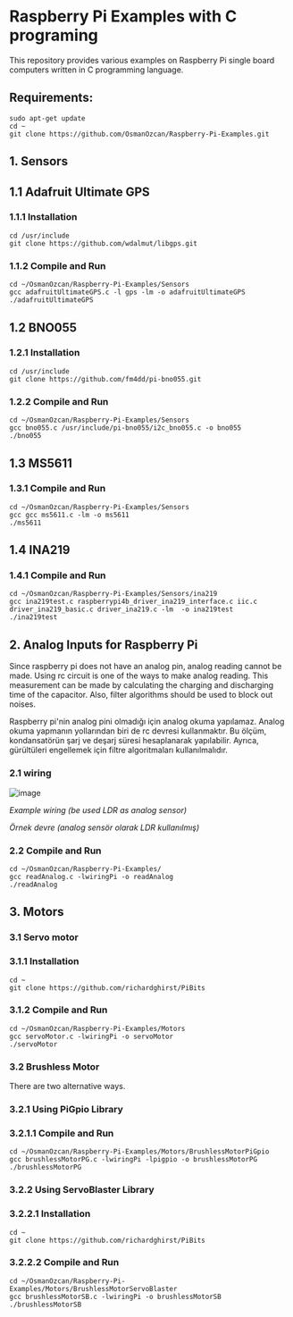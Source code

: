 # Raspberry Pi Examples with C programing
This repository provides various examples on Raspberry Pi single board computers written in C programming language.


## Requirements:
```
sudo apt-get update
cd ~
git clone https://github.com/OsmanOzcan/Raspberry-Pi-Examples.git
```


## 1. Sensors
## 1.1 Adafruit Ultimate GPS
### 1.1.1 Installation
```
cd /usr/include
git clone https://github.com/wdalmut/libgps.git
```
### 1.1.2 Compile and Run
```
cd ~/OsmanOzcan/Raspberry-Pi-Examples/Sensors
gcc adafruitUltimateGPS.c -l gps -lm -o adafruitUltimateGPS
./adafruitUltimateGPS
```

## 1.2 BNO055
### 1.2.1 Installation
```
cd /usr/include
git clone https://github.com/fm4dd/pi-bno055.git
```
### 1.2.2 Compile and Run
```
cd ~/OsmanOzcan/Raspberry-Pi-Examples/Sensors
gcc bno055.c /usr/include/pi-bno055/i2c_bno055.c -o bno055
./bno055
```

## 1.3 MS5611
### 1.3.1 Compile and Run
```
cd ~/OsmanOzcan/Raspberry-Pi-Examples/Sensors
gcc gcc ms5611.c -lm -o ms5611
./ms5611
```

## 1.4 INA219
### 1.4.1 Compile and Run
```
cd ~/OsmanOzcan/Raspberry-Pi-Examples/Sensors/ina219
gcc ina219test.c raspberrypi4b_driver_ina219_interface.c iic.c driver_ina219_basic.c driver_ina219.c -lm  -o ina219test
./ina219test
```


## 2. Analog Inputs for Raspberry Pi
   Since raspberry pi does not have an analog pin, analog reading cannot be made. Using rc circuit is one of the ways to make analog reading. This measurement can be made by calculating the charging and discharging time of the capacitor. Also, filter algorithms should be used to block out noises.
   
   Raspberry pi'nin analog pini olmadığı için analog okuma yapılamaz. Analog okuma yapmanın yollarından biri de rc devresi kullanmaktır. Bu ölçüm, kondansatörün şarj ve deşarj süresi hesaplanarak yapılabilir. Ayrıca, gürültüleri engellemek için filtre algoritmaları kullanılmalıdır.
### 2.1 wiring
![image](https://user-images.githubusercontent.com/73670053/156428355-bfac4810-db92-459f-b870-594e43e716ee.png)

*Example wiring (be used LDR as analog sensor)*

*Örnek devre (analog sensör olarak LDR kullanılmış)*
### 2.2 Compile and Run
```
cd ~/OsmanOzcan/Raspberry-Pi-Examples/
gcc readAnalog.c -lwiringPi -o readAnalog
./readAnalog
```


## 3. Motors
### 3.1 Servo motor
### 3.1.1 Installation
```
cd ~
git clone https://github.com/richardghirst/PiBits
```
### 3.1.2 Compile and Run
```
cd ~/OsmanOzcan/Raspberry-Pi-Examples/Motors
gcc servoMotor.c -lwiringPi -o servoMotor
./servoMotor
```

### 3.2 Brushless Motor
There are two alternative ways.
### 3.2.1 Using PiGpio Library
### 3.2.1.1 Compile and Run
```
cd ~/OsmanOzcan/Raspberry-Pi-Examples/Motors/BrushlessMotorPiGpio
gcc brushlessMotorPG.c -lwiringPi -lpigpio -o brushlessMotorPG
./brushlessMotorPG
```
### 3.2.2 Using ServoBlaster Library
### 3.2.2.1 Installation
```
cd ~
git clone https://github.com/richardghirst/PiBits
```
### 3.2.2.2 Compile and Run
```
cd ~/OsmanOzcan/Raspberry-Pi-Examples/Motors/BrushlessMotorServoBlaster
gcc brushlessMotorSB.c -lwiringPi -o brushlessMotorSB
./brushlessMotorSB
```


